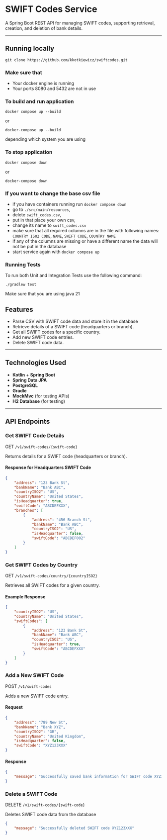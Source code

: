 # SWIFT Codes Service

A Spring Boot REST API for managing SWIFT codes, supporting retrieval, creation, and deletion of bank details.

---

## Running locally

```shell
git clone https://github.com/kkotkiewicz/swiftcodes.git
```

### Make sure that
- Your docker engine is running
- Your ports 8080 and 5432 are not in use

### To build and run application
```shell
docker compose up --build
```

or

```shell
docker-compose up --build
```

depending which system you are using

### To stop application

```shell 
docker compose down
```

or

```shell 
docker-compose down
```

### If you want to change the base csv file 
- if you have containers running run `docker compose down`
- go to `./src/main/resources`,
- delete `swift_codes.csv`,
- put in that place your own csv,
- change its name to `swift_codes.csv`
- make sure that all required columns are in the file with following names: `COUNTRY ISO2 CODE`, `NAME`, `SWIFT CODE`, `COUNTRY NAME`
- if any of the columns are missing or have a different name the data will not be put in the database
- start service again with `docker compose up`

### Running Tests

To run both Unit and Integration Tests use the following command:

```shell
./gradlew test
```

Make sure that you are using java 21

## Features
- Parse CSV with SWIFT code data and store it in the database
- Retrieve details of a SWIFT code (headquarters or branch).  
- Get all SWIFT codes for a specific country.  
- Add new SWIFT code entries.  
- Delete SWIFT code data.

---

## Technologies Used
- **Kotlin** + **Spring Boot**
- **Spring Data JPA**
- **PostgreSQL**
- **Gradle**
- **MockMvc** (for testing APIs)
- **H2 Database** (for testing)

---

## API Endpoints

### Get SWIFT Code Details

GET `/v1/swift-codes/{swift-code}`

Returns details for a SWIFT code (headquarters or branch).

#### Response for Headquarters SWIFT Code

```json
{
    "address": "123 Bank St",
    "bankName": "Bank ABC",
    "countryISO2": "US",
    "countryName": "United States",
    "isHeadquarter": true,
    "swiftCode": "ABCDEFXXX",
    "branches": [
        {
            "address": "456 Branch St",
            "bankName": "Bank ABC",
            "countryISO2": "US",
            "isHeadquarter": false,
            "swiftCode": "ABCDEF002"
        }
    ]
}
```

### Get SWIFT Codes by Country

GET `/v1/swift-codes/country/{countryISO2}`

Retrieves all SWIFT codes for a given country.

#### Example Response

```json
{
    "countryISO2": "US",
    "countryName": "United States",
    "swiftCodes": [
        {
            "address": "123 Bank St",
            "bankName": "Bank ABC",
            "countryISO2": "US",
            "isHeadquarter": true,
            "swiftCode": "ABCDEFXXX"
        }
    ]
}
```

### Add a New SWIFT Code

POST `/v1/swift-codes`

Adds a new SWIFT code entry.

#### Request

```json
{
    "address": "789 New St",
    "bankName": "Bank XYZ",
    "countryISO2": "GB",
    "countryName": "United Kingdom",
    "isHeadquarter": false,
    "swiftCode": "XYZ123XXX"
}
```

#### Response

```json
{
    "message": "Successfully saved bank information for SWIFT code XYZ123XXX"
}
```

### Delete a SWIFT Code

DELETE `/v1/swift-codes/{swift-code}`

Deletes SWIFT code data from the database

```json
{
    "message": "Successfully deleted SWIFT code XYZ123XXX"
}
```
